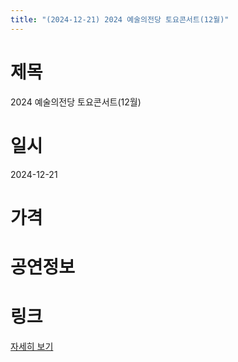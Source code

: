 ```yaml
---
title: "(2024-12-21) 2024 예술의전당 토요콘서트(12월)"
---
```


# 제목
2024 예술의전당 토요콘서트(12월)

# 일시
2024-12-21

# 가격


# 공연정보


# 링크
[자세히 보기](https://www.sac.or.kr/site/main/show/show_view?SN=60145, "https://www.sac.or.kr/site/main/show/show_view?SN=60145")
